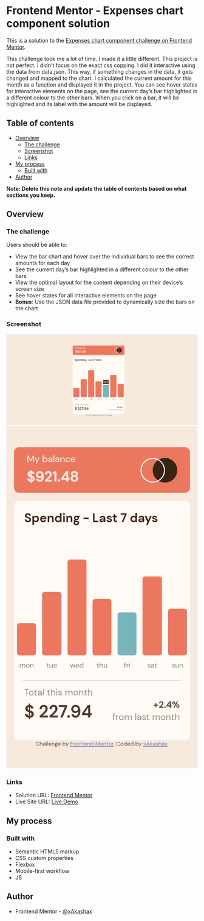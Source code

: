 # Frontend Mentor - Expenses chart component solution

This is a solution to the [Expenses chart component challenge on Frontend Mentor](https://www.frontendmentor.io/challenges/expenses-chart-component-e7yJBUdjwt). 

This challenge took me a lot of time. I made it a little different. 
This project is not perfect. I didn't focus on the exact css copping. I did it interactive using the data from data.json.
This way, if something changes in the data, it gets changed and mapped to the chart.
I calculated the current amount for this month as a function and displayed it in the project.
You can see hover states for interactive elements on the page,  see the current day’s bar highlighted in a different colour to the other bars.
When you click on a bar, it will be highlighted and its label with the amount will be displayed.

## Table of contents

- [Overview](#overview)
  - [The challenge](#the-challenge)
  - [Screenshot](#screenshot)
  - [Links](#links)
- [My process](#my-process)
  - [Built with](#built-with)
- [Author](#author)

**Note: Delete this note and update the table of contents based on what sections you keep.**

## Overview

### The challenge

Users should be able to:

- View the bar chart and hover over the individual bars to see the correct amounts for each day
- See the current day’s bar highlighted in a different colour to the other bars
- View the optimal layout for the content depending on their device’s screen size
- See hover states for all interactive elements on the page
- **Bonus**: Use the JSON data file provided to dynamically size the bars on the chart

### Screenshot

![](./desktop.png)
![](./mobile.png)

### Links

- Solution URL: [Frontend Mentor](https://www.frontendmentor.io/solutions/expenses-chart-component-using-js-interactive-8RF9H1mnlO)
- Live Site URL: [Live Demo](https://enchanting-meerkat-d3dcee.netlify.app/)

## My process

### Built with

- Semantic HTML5 markup
- CSS custom properties
- Flexbox
- Mobile-first workflow
- JS

## Author

- Frontend Mentor - [@xAkashax](https://www.frontendmentor.io/profile/xAkashax)
